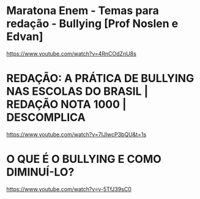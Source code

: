# Maratona Enem - Temas para redação - Bullying [Prof Noslen e Edvan]

https://www.youtube.com/watch?v=4RnCOdZnU8s

# REDAÇÃO: A PRÁTICA DE BULLYING NAS ESCOLAS DO BRASIL | REDAÇÃO NOTA 1000 | DESCOMPLICA

https://www.youtube.com/watch?v=7IJlwcP3bQU&t=1s

# O QUE É O BULLYING E COMO DIMINUÍ-LO?

https://www.youtube.com/watch?v=v-5TfJ39sC0

